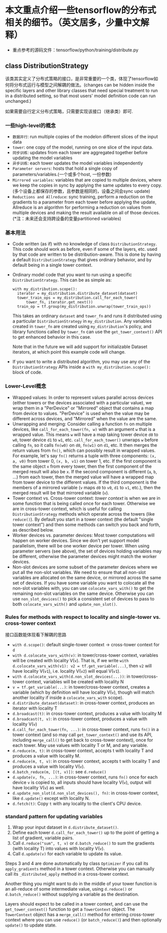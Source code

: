 # 本文重点介绍一些tensorflow的分布式相关的细节。（英文居多，少量中文解释）
- 重点参考的源码文件：tensorflow/python/training/distribute.py

## class DistributionStrategy
该类其实定义了分布式策略的接口，是非常重要的一个类，体现了tensorflow如何将分布式运行与模型之间解耦的做法。(changes can be hidden inside the specific layers
and other library classes that need special treatment to run in a distributed setting, so that most users' model definition code can
run unchanged.)

如果需要自行定义分布式策略，只需要实现该接口（继承类）即可.

### 一些high-level的概念
  - `数据并行`: run multiple copies of the modelon different slices of the input data
  - `tower`: one copy of the model, running on one slice of the input data.
  - `同步训练`: updates from each tower are aggregated together before updating the model variables
  - `异步训练`: each tower updates the model variables independently
  - `Parameter servers`: hosts that hold a single copy of parameters/variables.(一个或多个host, 一份参数)
  - `Mirrored variables`: variables that are copied to multiple devices, where we keep the copies in sync by applying the same updates to every copy.(多个设备上都保存的参数，且参数是相同的，设备之间会sync update)
  - `Reductions and Allreduce`: sync training, perform a reduction on the gradients to a parameter from each tower before applying the update, Allreduce is an algorithm for performing a reduction on values from multiple devices and making the result available on all of those devices.
  (*注：未来还会支持跨设备的变量partitioned variables)
  
### 基本用法
* Code written (as if) with no knowledge of class `DistributionStrategy`.
    This code should work as before, even if some of the layers, etc.
    used by that code are written to be distribution-aware. This is done
    by having a default `DistributionStrategy` that gives ordinary behavior,
    and by default being in a single tower context.
* Ordinary model code that you want to run using a specific
    `DistributionStrategy`. This can be as simple as:

    ```
    with my_distribution.scope():
      iterator = my_distribution.distribute_dataset(dataset)
      tower_train_ops = my_distribution.call_for_each_tower(
          tower_fn, iterator.get_next())
      train_op = tf.group(my_distribution.unwrap(tower_train_ops))
    ```

    This takes an ordinary `dataset` and `tower_fn` and runs it
    distributed using a particular `DistributionStrategy` in
    `my_distribution`. Any variables created in `tower_fn` are created
    using `my_distribution`'s policy, and library functions called by
    `tower_fn` can use the `get_tower_context()` API to get enhanced
    behavior in this case.

    Note that in the future we will add support for initializable
    Dataset iterators, at which point this example code will change.
* If you want to write a distributed algorithm, you may use any of
    the `DistributionStrategy` APIs inside a
    `with my_distribution.scope():` block of code.

### Lower-Level概念
  * Wrapped values: In order to represent values parallel across devices
    (either towers or the devices associated with a particular value), we
    wrap them in a "PerDevice" or "Mirrored" object that contains a map
    from device to values. "PerDevice" is used when the value may be
    different across devices, and "Mirrored" when the value are the same.
  * Unwrapping and merging: Consider calling a function `fn` on
    multiple devices, like `call_for_each_tower(fn, w)` with an
    argument `w` that is a wrapped value. This means `w` will have a
    map taking tower device `d0` to `w0`, tower device `d1` to `w1`,
    etc. `call_for_each_tower()` unwraps `w` before calling `fn`, so
    it calls `fn(w0)` on `d0`, `fn(w1)` on `d1`, etc.  It then merges
    the return values from `fn()`, which can possibly result in
    wrapped values. For example, let's say `fn()` returns a tuple with
    three components: `(x, a, v0)` from tower 0, `(x, b, v1)` on tower 1,
    etc. If the first component is the same object `x` from every
    tower, then the first component of the merged result will also be
    `x`. If the second component is different (`a`, `b`, ...)  from
    each tower, then the merged value will have a wrapped map from
    tower device to the different values. If the third component is
    the members of a mirrored variable (`v` maps `d0` to `v0`, `d1` to
    `v1`, etc.), then the merged result will be that mirrored variable
    (`v`).
  * Tower context vs. Cross-tower context: _tower context_ is when we
    are in some function that is being called once for each tower.
    Otherwise we are in cross-tower context, which is useful for
    calling `DistributionStrategy` methods which operate across the
    towers (like `reduce()`). By default you start in a tower context
    (the default "single tower context") and then some methods can
    switch you back and forth, as described below.
  * Worker devices vs. parameter devices: Most tower computations will
    happen on worker devices. Since we don't yet support model
    parallelism, there will be one worker device per tower. When using
    parameter servers (see above), the set of devices holding
    variables may be different, otherwise the parameter devices might
    match the worker devices.
  * Non-slot devices are some subset of the parameter devices where we
    put all the non-slot variables. We need to ensure that all
    non-slot variables are allocated on the same device, or mirrored
    across the same set of devices. If you have some variable you want
    to colocate all the non-slot variables with, you can use
    `colocate_vars_with()` to get the remaining non-slot variables on
    the same device.  Otherwise you can use `non_slot_devices()` to
    pick a consistent set of devices to pass to both
    `colocate_vars_with()` and `update_non_slot()`.

### Rules for methods with respect to locality and single-tower vs. cross-tower context
接口函数能体现看下解耦的思路
  * `with d.scope()`: default single-tower context -> cross-tower context for
    `d`
  * `with d.colocate_vars_with(v)`: in tower/cross-tower context, variables
    will be created with locality V(`v`). That is, if we write
    `with d.colocate_vars_with(v1): v2 = tf.get_variable(...)`, then
    `v2` will have locality V(`v1`), i.e. locality V(`v2`) will equal
    V(`v1`).
  * `with d.colocate_vars_with(d.non_slot_devices(...))`: in
    tower/cross-tower context, variables will be created with locality N
  * `v = tf.get_variable(...)`: in tower/cross-tower context, creates
    a variable (which by definition will have locality V(`v`), though
    will match another locality if inside a `colocate_vars_with`
    scope).
  * `d.distribute_dataset(dataset)`: in cross-tower context, produces an
    iterator with locality T
  * `d.broadcast(t)`: in cross-tower context, produces a value with locality M
  * `d.broadcast(t, v)`: in cross-tower context, produces a value with
    locality V(`v`)
  * `d.call_for_each_tower(fn, ...)`: in cross-tower context, runs
    `fn()` in a tower context (and so may call `get_tower_context()` and
    use its API, including `merge_call()` to get back to cross-tower
    context), once for each tower. May use values with locality T or
    M, and any variable.
  * `d.reduce(m, t)`: in cross-tower context, accepts t with locality T
    and produces a value with locality M.
  * `d.reduce(m, t, v)`: in cross-tower context, accepts t with
    locality T and produces a value with locality V(`v`).
  * `d.batch_reduce(m, [(t, v)])`: see `d.reduce()`
  * `d.update(v, fn, ...)`: in cross-tower context, runs `fn()` once
    for each device `v` is copied to, all inputs should have locality
    V(`v`), output will have locality V(`v`) as well.
  * `d.update_non_slot(d.non_slot_devices(), fn)`: in cross-tower
    context, like `d.update()` except with locality N.
  * `d.fetch(t)`: Copy `t` with any locality to the client's CPU device.

### standard pattern for updating variables
  1. Wrap your input dataset in `d.distribute_dataset()`.
  2. Define each tower `d.call_for_each_tower()` up to the point of
     getting a list of gradient, variable pairs.
  3. Call `d.reduce("sum", t, v)` or `d.batch_reduce()` to sum the
     gradients (with locality T) into values with locality V(`v`).
  4. Call `d.update(v)` for each variable to update its value.
  
  Steps 3 and 4 are done automatically by class `Optimizer` if you call
  its `apply_gradients` method in a tower context. Otherwise you can
  manually call its `_distributed_apply` method in a cross-tower context.
  
  Another thing you might want to do in the middle of your tower function
  is an all-reduce of some intermediate value, using `d.reduce()` or
  `d.batch_reduce()` without supplying a variable as the destination.
  
  Layers should expect to be called in a tower context, and can use
  the `get_tower_context()` function to get a `TowerContext` object.  The
  `TowerContext` object has a `merge_call()` method for entering
  cross-tower context where you can use `reduce()` (or
  `batch_reduce()`) and then optionally `update()` to update state.
 
